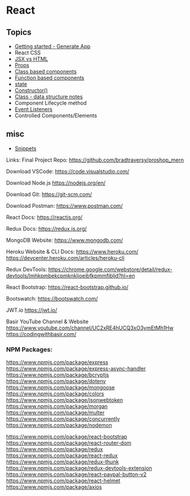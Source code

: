 # React

## Topics

- [Getting started - Generate App](https://github.com/Cwarcup/notes/blob/main/root/react/react-notes/Generating-React-Project.md) 
- React CSS
- [JSX vs HTML](https://github.com/Cwarcup/notes/blob/main/root/react/react-notes/JSX-vs-HTML.md#what-is-jsx)
- [Props](https://github.com/Cwarcup/notes/blob/main/root/react/react-notes/props.md)
- [Class based components](https://github.com/Cwarcup/notes/blob/main/root/react/react-notes/class-based-components.md)
- [Function based components](https://github.com/Cwarcup/notes/blob/main/root/react/react-notes/functional-based-components) 
- [state](https://github.com/Cwarcup/notes/blob/main/root/react/react-notes/state.md) 
- [Constructor()](https://github.com/Cwarcup/notes/blob/main/root/react/react-notes/state.md#constructor)
- [Class - data structure notes](https://github.com/Cwarcup/notes/blob/7acc138be1e93232fb8a040125d41163be14d6c4/root/Data-Structures/1-data-structures-overview.md#L11)
- Component Lifecycle method
- [Event Listeners](https://github.com/Cwarcup/notes/blob/main/root/react/react-notes/event-listeners.md)
- Controlled Components/Elements

## misc

- [Snippets](https://github.com/Cwarcup/notes/blob/main/root/react/react-notes/useful-snippets.md)

Links:
Final Project Repo:
https://github.com/bradtraversy/proshop_mern

Download VSCode:
https://code.visualstudio.com/

Download Node.js
https://nodejs.org/en/

Download Git:
https://git-scm.com/

Download Postman:
https://www.postman.com/

React Docs:
https://reactjs.org/

Redux Docs:
https://redux.js.org/

MongoDB Website:
https://www.mongodb.com/

Heroku Website & CLI Docs:
https://www.heroku.com/
https://devcenter.heroku.com/articles/heroku-cli

Redux DevTools:
https://chrome.google.com/webstore/detail/redux-devtools/lmhkpmbekcpmknklioeibfkpmmfibljd?hl=en

React Bootstrap:
https://react-bootstrap.github.io/

Bootswatch:
https://bootswatch.com/

JWT.io
https://jwt.io/

Basir YouTube Channel & Website
https://www.youtube.com/channel/UC2xRE4hUCQ3xO3ymEtMh1Hw
https://codingwithbasir.com/

### NPM Packages:
https://www.npmjs.com/package/express
https://www.npmjs.com/package/express-async-handler
https://www.npmjs.com/package/bcryptjs
https://www.npmjs.com/package/dotenv
https://www.npmjs.com/package/mongoose
https://www.npmjs.com/package/colors
https://www.npmjs.com/package/jsonwebtoken
https://www.npmjs.com/package/morgan
https://www.npmjs.com/package/multer
https://www.npmjs.com/package/concurrently
https://www.npmjs.com/package/nodemon

https://www.npmjs.com/package/react-bootstrap
https://www.npmjs.com/package/react-router-dom
https://www.npmjs.com/package/redux
https://www.npmjs.com/package/react-redux
https://www.npmjs.com/package/redux-thunk
https://www.npmjs.com/package/redux-devtools-extension
https://www.npmjs.com/package/react-paypal-button-v2
https://www.npmjs.com/package/react-helmet
https://www.npmjs.com/package/axios

